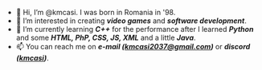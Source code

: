 <!-- About me -->

- 👋 Hi, I’m @kmcasi. I was born in Romania in '98.
- 👀 I’m interested in creating ***video games*** and ***software development***.
- 🌱 I’m currently learning ***C++*** for the performance after I learned <b><i>Python</i></b> and some ***HTML, PhP, CSS, JS, XML*** and a little ***Java***.
- 📫 You can reach me on ***e-mail ([kmcasi2037@gmail.com](mailto:kmcasi2037@gmail.com))*** or ***discord ([kmcasi](https://discord.com/users/kmcasi))***.
<!-- - 💞️ For now I’m looking just to share some of my best projects until I will setup my self. -->
